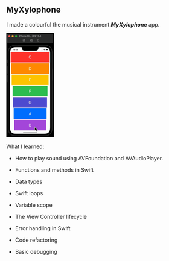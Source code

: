 ## MyXylophone

I made a colourful the musical instrument ***MyXylophone***  app. 

<img alt="image" src="MyXylophone.gif" width = 25%/>

What I learned:

- How to play sound using AVFoundation and AVAudioPlayer.

- Functions and methods in Swift

- Data types

- Swift loops

- Variable scope

- The View Controller lifecycle

- Error handling in Swift

- Code refactoring

- Basic debugging